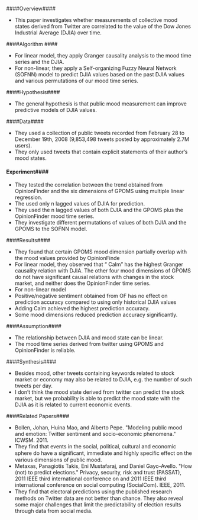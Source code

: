 ####Overview####
- This paper investigates whether measurements of collective mood states derived from Twitter are correlated to the value of the Dow Jones Industrial Average (DJIA) over time. 

####Algorithm ####
- For linear model, they apply Granger causality analysis to the mood time series and the DJIA.
- For non-linear,  they apply a Self-organizing Fuzzy Neural Network (SOFNN) model to predict DJIA values based on the past DJIA values and various permutations of our mood time series. 

####Hypothesis####
- The general hypothesis is that public mood measurement can improve predictive models of DJIA values.

####Data####
- They used a collection of public tweets recorded from February 28 to December 19th, 2008 (9,853,498 tweets posted by approximately 2.7M users).
- They only used tweets that contain explicit statements of their author’s mood states.

#### Experiment####
- They tested the correlation between the trend obtained from OpinionFinder and the six dimensions of GPOMS using multiple linear regression.
- The used only n lagged values of DJIA for prediction. 
- They used the n lagged values of both DJIA and the GPOMS plus the OpinionFinder mood time series.
- They investigate different permutations of values of both DJIA and the GPOMS to the SOFNN model.

####Results####
- They found that certain GPOMS mood dimension partially overlap with the mood values provided by OpinionFinde
- For linear model, they observed that “ Calm” has the highest Granger causality relation with DJIA. The other four mood dimensions of GPOMS do not have significant causal relations with changes in the stock market, and neither does the OpinionFinder time series.
- For non-linear model
 - Positive/negative sentiment obtained from OF has no effect on prediction accuracy compared to using only historical DJIA values
 - Adding Calm achieved the highest prediction accuracy.
 - Some mood dimensions reduced prediction accuracy significantly. 

####Assumption####
- The relationship between DJIA and mood state can be linear. 
- The mood time series derived from twitter using GPOMS and OpinionFinder is reliable.

####Synthesis####
- Besides mood, other tweets containing keywords related to stock market or economy may also be related to DJIA, e.g. the number of such tweets per day.
- I don’t think the mood state derived from twitter can predict the stock market, but we probability is able to predict the mood state with the DJIA as it is related to current economic events.

####Related Papers####
- Bollen, Johan, Huina Mao, and Alberto Pepe. "Modeling public mood and emotion: Twitter sentiment and socio-economic phenomena." ICWSM. 2011.
 - They find that events in the social, political, cultural and economic sphere do have a signiﬁcant, immediate and highly speciﬁc effect on the various dimensions of public mood.
- Metaxas, Panagiotis Takis, Eni Mustafaraj, and Daniel Gayo-Avello. "How (not) to predict elections." Privacy, security, risk and trust (PASSAT), 2011 IEEE third international conference on and 2011 IEEE third international conference on social computing (SocialCom). IEEE, 2011.
 - They ﬁnd that electoral predictions using the published research methods on Twitter data are not better than chance. They also reveal some major challenges that limit the predictability of election results through data from social media.
